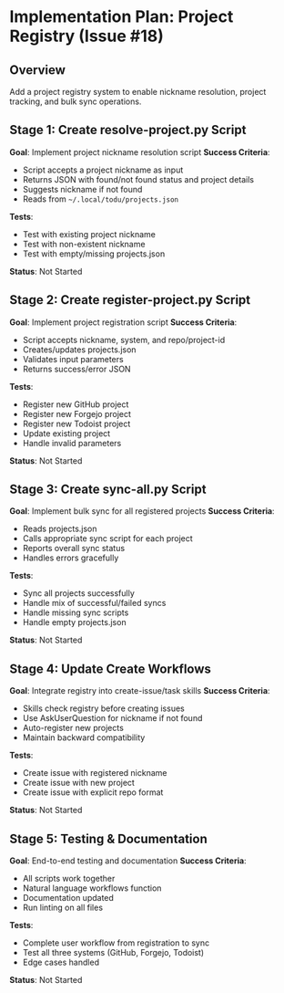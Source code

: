 # Implementation Plan: Project Registry (Issue #18)

## Overview

Add a project registry system to enable nickname resolution, project tracking,
and bulk sync operations.

## Stage 1: Create resolve-project.py Script

**Goal**: Implement project nickname resolution script
**Success Criteria**:

- Script accepts a project nickname as input
- Returns JSON with found/not found status and project details
- Suggests nickname if not found
- Reads from `~/.local/todu/projects.json`

**Tests**:

- Test with existing project nickname
- Test with non-existent nickname
- Test with empty/missing projects.json

**Status**: Not Started

## Stage 2: Create register-project.py Script

**Goal**: Implement project registration script
**Success Criteria**:

- Script accepts nickname, system, and repo/project-id
- Creates/updates projects.json
- Validates input parameters
- Returns success/error JSON

**Tests**:

- Register new GitHub project
- Register new Forgejo project
- Register new Todoist project
- Update existing project
- Handle invalid parameters

**Status**: Not Started

## Stage 3: Create sync-all.py Script

**Goal**: Implement bulk sync for all registered projects
**Success Criteria**:

- Reads projects.json
- Calls appropriate sync script for each project
- Reports overall sync status
- Handles errors gracefully

**Tests**:

- Sync all projects successfully
- Handle mix of successful/failed syncs
- Handle missing sync scripts
- Handle empty projects.json

**Status**: Not Started

## Stage 4: Update Create Workflows

**Goal**: Integrate registry into create-issue/task skills
**Success Criteria**:

- Skills check registry before creating issues
- Use AskUserQuestion for nickname if not found
- Auto-register new projects
- Maintain backward compatibility

**Tests**:

- Create issue with registered nickname
- Create issue with new project
- Create issue with explicit repo format

**Status**: Not Started

## Stage 5: Testing & Documentation

**Goal**: End-to-end testing and documentation
**Success Criteria**:

- All scripts work together
- Natural language workflows function
- Documentation updated
- Run linting on all files

**Tests**:

- Complete user workflow from registration to sync
- Test all three systems (GitHub, Forgejo, Todoist)
- Edge cases handled

**Status**: Not Started

